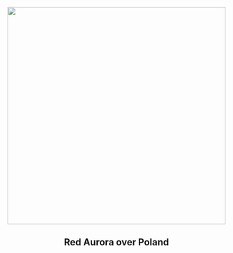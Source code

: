 
<p align="center"><img src="https://apod.nasa.gov/apod/image/2405/AuroraPoland_Durlej_960.jpg" width="500" height="500"></p>
<h2 align="center"> Red Aurora over Poland </h2>
